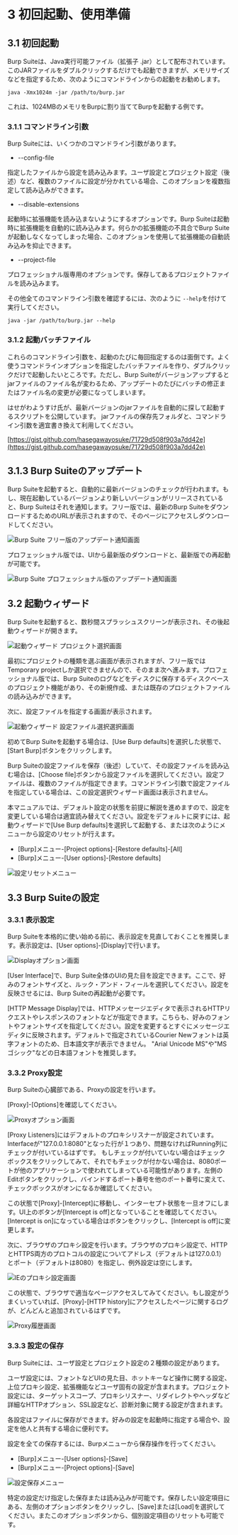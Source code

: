 # 3 初回起動、使用準備

## 3.1 初回起動

Burp Suiteは、Java実行可能ファイル（拡張子 .jar）として配布されています。
このJARファイルをダブルクリックするだけでも起動できますが、メモリサイズなどを指定するため、次のようにコマンドラインからの起動をお勧めします。

```
java -Xmx1024m -jar /path/to/burp.jar
```

これは、1024MBのメモリをBurpに割り当ててBurpを起動する例です。

### 3.1.1 コマンドライン引数

Burp Suiteには、いくつかのコマンドライン引数があります。

* --config-file

指定したファイルから設定を読み込みます。ユーザ設定とプロジェクト設定（後述）など、複数のファイルに設定が分かれている場合、このオプションを複数指定して読み込みができます。

* --disable-extensions

起動時に拡張機能を読み込まないようにするオプションです。Burp Suiteは起動時に拡張機能を自動的に読み込みます。何らかの拡張機能の不具合でBurp Suiteが起動しなくなってしまった場合、このオプションを使用して拡張機能の自動読み込みを抑止できます。

* --project-file

プロフェッショナル版専用のオプションです。保存してあるプロジェクトファイルを読み込みます。

その他全てのコマンドライン引数を確認するには、次のように ```--help```を付けて実行してください。

```
java -jar /path/to/burp.jar --help
```

### 3.1.2 起動バッチファイル

これらのコマンドライン引数を、起動のたびに毎回指定するのは面倒です。よく使うコマンドラインオプションを指定したバッチファイルを作り、ダブルクリックだけで起動したいところです。ただし、Burp Suiteがバージョンアップするとjarファイルのファイル名が変わるため、アップデートのたびにバッチの修正またはファイル名の変更が必要になってしまいます。

はせがわようすけ氏が、最新バージョンのjarファイルを自動的に探して起動するスクリプトを公開しています。
jarファイルの保存先フォルダと、コマンドライン引数を適宜書き換えて利用してください。

[https://gist.github.com/hasegawayosuke/71729d508f903a7dd42e](https://gist.github.com/hasegawayosuke/71729d508f903a7dd42e)

## 3.1.3 Burp Suiteのアップデート

Burp Suiteを起動すると、自動的に最新バージョンのチェックが行われます。もし、現在起動しているバージョンより新しいバージョンがリリースされていると、Burp Suiteはそれを通知します。フリー版では、最新のBurp SuiteをダウンロードするためのURLが表示されますので、そのページにアクセスしダウンロードしてください。

![Burp Suite フリー版のアップデート通知画面](./img/free_announce.png "Burp Suite フリー版のアップデート通知画面")

プロフェッショナル版では、UIから最新版のダウンロードと、最新版での再起動が可能です。

![Burp Suite プロフェッショナル版のアップデート通知画面](./img/professional_announce.png "Burp Suite プロフェッショナル版のアップデート通知画面")

## 3.2 起動ウィザード

Burp Suiteを起動すると、数秒間スプラッシュスクリーンが表示され、その後起動ウィザードが開きます。

![起動ウィザード プロジェクト選択画面](./img/startmenu_project.png "起動ウィザード プロジェクト選択画面")

最初にプロジェクトの種類を選ぶ画面が表示されますが、フリー版ではTemporary projectしか選択できませんので、そのまま次へ進みます。プロフェッショナル版では、Burp Suiteのログなどをディスクに保存するディスクベースのプロジェクト機能があり、その新規作成、または既存のプロジェクトファイルの読み込みができます。

次に、設定ファイルを指定する画面が表示されます。

![起動ウィザード 設定ファイル選択選択画面](./img/startmenu_settings.png "起動ウィザード 設定ファイル選択選択画面")

初めてBurp Suiteを起動する場合は、[Use Burp defaults]を選択した状態で、[Start Burp]ボタンをクリックします。

Burp Suiteの設定ファイルを保存（後述）していて、その設定ファイルを読み込む場合は、[Choose file]ボタンから設定ファイルを選択してください。設定ファイルは、複数のファイルが指定できます。コマンドライン引数で設定ファイルを指定している場合は、この設定選択ウィザード画面は表示されません。

本マニュアルでは、デフォルト設定の状態を前提に解説を進めますので、設定を変更している場合は適宜読み替えてください。設定をデフォルトに戻すには、起動ウィザードで[Use Burp defaults]を選択して起動する、または次のようにメニューから設定のリセットが行えます。

* [Burp]メニュー-[Project options]-[Restore defaults]-[All]
* [Burp]メニュー-[User options]-[Restore defaults]

![設定リセットメニュー](./img/useroptions_restore.png)

## 3.3 Burp Suiteの設定

### 3.3.1 表示設定

Burp Suiteを本格的に使い始める前に、表示設定を見直しておくことを推奨します。表示設定は、[User options]-[Display]で行います。

![Displayオプション画面](./img/useroption_display.png "Displayオプション画面")

[User Interface]で、Burp Suite全体のUIの見た目を設定できます。ここで、好みのフォントサイズと、ルック・アンド・フィールを選択してください。設定を反映させるには、Burp Suiteの再起動が必要です。

[HTTP Message Display]では、HTTPメッセージエディタで表示されるHTTPリクエストやレスポンスのフォントなどが指定できます。こちらも、好みのフォントやフォントサイズを指定してください。設定を変更するとすぐにメッセージエディタに反映されます。デフォルトで指定されているCourier Newフォントは英字フォントのため、日本語文字が表示できません。
"Arial Unicode MS"や"MS ゴシック"などの日本語フォントを推奨します。

### 3.3.2 Proxy設定

Burp Suiteの心臓部である、Proxyの設定を行います。

[Proxy]-[Options]を確認してください。

![Proxyオプション画面](./img/proxy_options.png "Proxyオプション画面")

[Proxy Listeners]にはデフォルトのプロキシリスナーが設定されています。Interfaceが"127.0.0.1:8080"となった行が１つあり、問題なければRunning列にチェックが付いているはずです。
もしチェックが付いていない場合はチェックボックスをクリックしてみて、それでもチェックが付かない場合は、8080ポートが他のアプリケーションで使われてしまっている可能性があります。左側のEditボタンをクリックし、バインドするポート番号を他のポート番号に変えて、チェックボックスがオンになるか確認してください。

この状態で[Proxy]-[Intercept]に移動し、インターセプト状態を一旦オフにします。UI上のボタンが[Intercept is off]となっていることを確認してください。[Intercept is on]になっている場合はボタンをクリックし、[Intercept is off]に変更します。

次に、ブラウザのプロキシ設定を行います。ブラウザのプロキシ設定で、HTTPとHTTPS両方のプロトコルの設定についてアドレス（デフォルトは127.0.0.1）とポート（デフォルトは8080）を指定し、例外設定は空にします。

![IEのプロキシ設定画面](./img/firefox_proxy.png "IEのプロキシ設定画面")

この状態で、ブラウザで適当なページアクセスしてみてください。もし設定がうまくいっていれば、[Proxy]-[HTTP history]にアクセスしたページに関するログが、どんどんと追加されているはずです。

![Proxy履歴画面](./img/http_history.png "Proxy履歴画面")

### 3.3.3 設定の保存
Burp Suiteには、ユーザ設定とプロジェクト設定の２種類の設定があります。

ユーザ設定には、フォントなどUIの見た目、ホットキーなど操作に関する設定、上位プロキシ設定、拡張機能などユーザ固有の設定が含まれます。プロジェクト設定には、ターゲットスコープ、プロキシリスナー、リダイレクトやヘッダなど詳細なHTTPオプション、SSL設定など、診断対象に関する設定が含まれます。

各設定はファイルに保存ができます。好みの設定を起動時に指定する場合や、設定を他人と共有する場合に便利です。

設定を全ての保存するには、Burpメニューから保存操作を行ってください。

* [Burp]メニュー-[User options]-[Save]
* [Burp]メニュー-[Project options]-[Save]

![設定保存メニュー](./img/useroptions_save.png "設定保存メニュー")

特定の設定だけ指定した保存または読み込みが可能です。保存したい設定項目にある、左側のオプションボタンをクリックし、[Save]または[Load]を選択してください。またこのオプションボタンから、個別設定項目のリセットも可能です。

